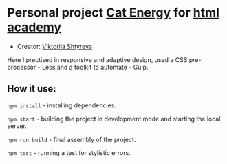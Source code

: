 # Personal project [Cat Energy](https://victoriiashtyreva.github.io/Cat-Energy/) for [html academy](https://htmlacademy.ru/study)

* Creator: [Viktoriia Shtyreva](https://github.com/VictoriiaShtyreva)

Here I prectised in responsive and adaptive design, used a CSS pre-processor - Less and a toolkit to automate - Gulp.

## How it use:

`npm install` - installing dependencies.

`npm start` - building the project in development mode and starting the local server.

`npm run build` - final assembly of the project.

`npm test` - running a test for stylistic errors.

